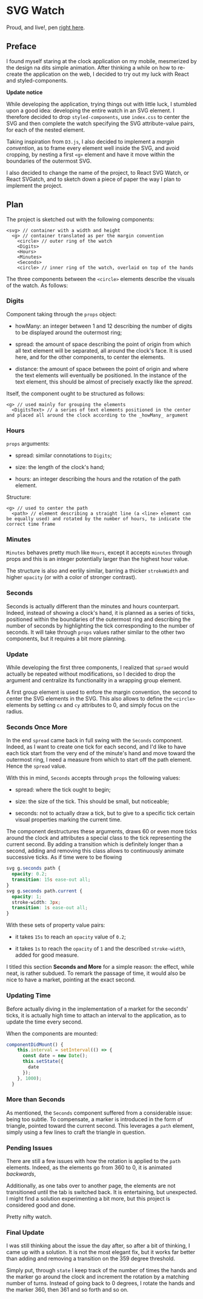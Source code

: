 # SVG Watch

Proud, and live!, pen [right here](https://codepen.io/borntofrappe/full/ebRVJd).

## Preface

I found myself staring at the clock application on my mobile, mesmerized by the design na dits simple animation. After thinking a while on how to re-create the application on the web, I decided to try out my luck with React and styled-components.

**Update notice**

While developing the application, trying things out with little luck, I stumbled upon a good idea: developing the entire watch in an SVG element. I therefore decided to drop `styled-components`, use `index.css` to center the SVG and then complete the watch specifying the SVG attribute-value pairs, for each of the nested element.

Taking inspiration from `D3.js`, I also decided to implement a _margin convention_, as to frame every element well inside the SVG, and avoid cropping, by nesting a first `<g>` element and have it move within the boundaries of the outermost SVG.

I also decided to change the name of the project, to React SVG Watch, or React SVGatch, and to sketch down a piece of paper the way I plan to implement the project.

## Plan

The project is sketched out with the following components:

```text
<svg> // container with a width and height
  <g> // container translated as per the margin convention
    <circle> // outer ring of the watch
    <Digits>
    <Hours>
    <Minutes>
    <Seconds>
    <circle> // inner ring of the watch, overlaid on top of the hands
```

The three components between the `<circle>` elements describe the visuals of the watch. As follows:

### Digits

Component taking through the `props` object:

- howMany: an integer between 1 and 12 describing the number of digits to be displayed around the outermost ring;

- spread: the amount of space describing the point of origin from which all text element will be separated, all around the clock's face. It is used here, and for the other components, to center the elements.

- distance: the amount of space between the point of origin and where the text elements will eventually be positioned. In the instance of the text element, this should be almost of precisely exactly like the _spread_.

Itself, the component ought to be structured as follows:

```text
<g> // used mainly for grouping the elements
  <DigitsText> // a series of text elements positioned in the center and placed all around the clock according to the _howMany_ argument
```

### Hours

`props` arguments:

- spread: similar connotations to `Digits`;

- size: the length of the clock's hand;

- hours: an integer describing the hours and the rotation of the path element.

Structure:

```text
<g> // used to center the path
  <path> // element describing a straight line (a <line> element can be equally used) and rotated by the number of hours, to indicate the correct time frame
```

### Minutes

`Minutes` behaves pretty much like `Hours`, except it accepts `minutes` through props and this is an integer potentially larger than the highest hour value.

The structure is also and eerlily similar, barring a thicker `strokeWidth` and higher `opacity` (or with a color of stronger contrast).

### Seconds

Seconds is actually different than the minutes and hours counterpart. Indeed, instead of showing a clock's hand, it is planned as a series of ticks, positioned within the boundaries of the outermost ring and describing the number of seconds by highlighting the tick corresponding to the number of seconds. It will take through `props` values rather similar to the other two components, but it requires a bit more planning.

### Update

While developing the first three components, I realized that `spraed` would actually be repeated without modifications, so I decided to drop the argument and centralize its functionality in a wrapping group element.

A first group element is used to enfore the margin convention, the second to center the SVG elements in the SVG. This also allows to define the `<circle>` elements by setting `cx` and `cy` attributes to 0, and simply focus on the radius.

### Seconds Once More

In the end `spread` came back in full swing with the `Seconds` component. Indeed, as I want to create one tick for each second, and I'd like to have each tick start from the very end of the minute's hand and move toward the outermost ring, I need a measure from which to start off the path element. Hence the `spread` value.

With this in mind, `Seconds` accepts through `props` the following values:

- spread: where the tick ought to begin;

- size: the size of the tick. This should be small, but noticeable;

- seconds: not to actually draw a tick, but to give to a specific tick certain visual properties marking the current time.

The component destructures these arguments, draws 60 or even more ticks around the clock and attributes a special class to the tick representing the current second. By adding a transition which is definitely longer than a second, adding and removing this class allows to continuously animate successive ticks. As if time were to be flowing

```css
svg g.seconds path {
  opacity: 0.2;
  transition: 15s ease-out all;
}
svg g.seconds path.current {
  opacity: 1;
  stroke-width: 3px;
  transition: 1s ease-out all;
}
```

With these sets of property value pairs:

- it takes `15s` to reach an `opacity` value of `0.2`;

- it takes `1s` to reach the `opacity` of `1` and the described `stroke-width`, added for good measure.

I titled this section **Seconds and More** for a simple reason: the effect, while neat, is rather subdued. To remark the passage of time, it would also be nice to have a market, pointing at the exact second.

### Updating Time

Before actually diving in the implementation of a market for the seconds' ticks, it is actually high time to attach an interval to the application, as to update the time every second.

When the components are mounted:

```jsx
componentDidMount() {
    this.interval = setInterval(() => {
      const date = new Date();
      this.setState({
        date
      });
    }, 1000);
  }
```

### More than Seconds

As mentioned, the `Seconds` component suffered from a considerable issue: being too subtle. To compensate, a marker is introduced in the form of triangle, pointed toward the current second. This leverages a `path` element, simply using a few lines to craft the triangle in question.

### Pending Issues

There are still a few issues with how the rotation is applied to the `path` elements. Indeed, as the elements go from 360 to 0, it is animated _backwards_,

Additionally, as one tabs over to another page, the elements are not transitioned until the tab is switched back. It is entertaining, but unexpected. I might find a solution experimenting a bit more, but this project is considered good and done.

Pretty nifty watch.

### Final Update

I was still thinking about the issue the day after, so after a bit of thinking, I came up with a solution. It is not the most elegant fix, but it works far better than adding and removing a transition on the 359 degree threshold.

Simply put, through `state` I keep track of the number of times the hands and the marker go around the clock and increment the rotation by a matching number of turns. Instead of going back to 0 degrees, I rotate the hands and the marker 360, then 361 and so forth and so on.

